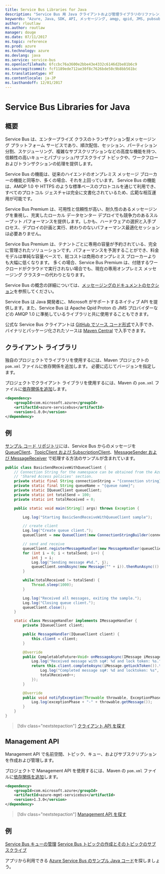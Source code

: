 ```yaml
---
title: Service Bus Libraries for Java
description: "Service Bus 用 Java クライアントおよび管理ライブラリのリファレンス ドキュメント"
keywords: "Azure, Java, SDK, API, メッセージング, amqp, qpid, JMS, pubsub, pub-sub, メッセージ ブローカー"
author: rloutlaw
ms.author: routlaw
manager: douge
ms.date: 07/11/2017
ms.topic: reference
ms.prod: azure
ms.technology: azure
ms.devlang: java
ms.service: service-bus
ms.openlocfilehash: 6fccbc76a3600e2bbe43e4332c6146d2be81b6c9
ms.sourcegitcommit: fcf1189ede712ae30f8c7626bde50c9b8bb561bc
ms.translationtype: HT
ms.contentlocale: ja-JP
ms.lasthandoff: 12/01/2017
---
```

# <a name="service-bus-libraries-for-java"></a>Service Bus Libraries for Java

## <a name="overview"></a>概要

Service Bus は、エンタープライズ クラスのトランザクション型メッセージング プラットフォーム サービスであり、順次配信、セッション、パーティション分割、スケジューリング、複雑なサブスクリプションなどの高度な機能を持つ、信頼性の高いキューとパブリッシュ/サブスクライブ トピックや、ワークフローおよびトランザクションの処理を提供します。

Service Bus の機能は、従来のハイエンドのオンプレミス メッセージ ブローカーの機能と同等か、多くの場合、それを上回っています。 Service Bus の機能は、AMQP 1.0 や HTTPS のような標準ベースのプロトコルを通じて利用でき、すべてのプロトコル ジェスチャは完全に文書化されているため、広範な相互運用が可能です。 

Service Bus Premium は、可用性と信頼性が高い、耐久性のあるメッセージングを重視し、充実したローカル データセンター デプロイでも競争力のあるスループット パフォーマンスを提供します。しかも、ハードウェアの選択と入手プロセス、デプロイの計画と実行、終わりのないパフォーマンス最適化セッションは必要ありません。 

Service Bus Premium は、テナントごとに専用の容量が予約されている、完全に管理されたソリューションです。パフォーマンスを予測することができ、料金モデルは単純な容量ベースで、総コストは商用のオンプレミス ブローカーよりも大幅に低くなります。 多くの場合、Service Bus Premium は、付随するワークロードがクラウドで実行されない場合でも、現在の専用オンプレミス メッセージング クラスターの代わりとなります。 

Service Bus の概念の詳細については、[メッセージングのドキュメントのセクション](https://docs.microsoft.com/azure/service-bus-messaging/)を参照してください。 

Service Bus は Java 開発者に、Microsoft がサポートするネイティブ API を提供します。また、Service Bus は Apache Qpid Proton の JMS プロバイダーなどの AMQP 1.0 に準拠しているライブラリと共に使用することもできます。

公式な Service Bus クライアントは [GitHub でソース コード形式](https://github.com/azure/azure-service-bus-java)で入手でき、バイナリとパッケージ化されたソースは [Maven Central](http://search.maven.org/#search%7Cga%7C1%7Ca%3A%22azure-servicebus%22) で入手できます。 


## <a name="client-library"></a>クライアント ライブラリ


独自のプロジェクトでライブラリを使用するには、Maven プロジェクトの `pom.xml` ファイルに依存関係を追加します。 必要に応じてバージョンを指定します。

プロジェクトでクライアント ライブラリを使用するには、Maven の `pom.xml` ファイルに[依存関係を追加](https://maven.apache.org/guides/getting-started/index.html#How_do_I_use_external_dependencies)します。   

```XML
<dependency>
    <groupId>com.microsoft.azure</groupId>
    <artifactId>azure-servicebus</artifactId>
    <version>1.0.0</version>
</dependency>
```

## <a name="examples"></a>例

[サンプル コード リポジトリ](https://github.com/Azure/azure-service-bus/blob/master/samples/Java/)には、Service Bus からのメッセージを [QueueClient](https://github.com/Azure/azure-service-bus/blob/master/samples/Java/src/com/microsoft/azure/servicebus/samples/BasicSendReceiveWithQueueClient.java)、[TopicClient および SubscriptionClient](https://github.com/Azure/azure-service-bus/blob/master/samples/Java/src/com/microsoft/azure/servicebus/samples/BasicSendReceiveWithTopicSubscriptionClient.java)、[MessageSender および MessageReceiver](https://github.com/Azure/azure-service-bus/blob/master/samples/Java/src/com/microsoft/azure/servicebus/samples/SendReceiveWithMessageSenderReceiver.java) で処理する方法のサンプルが含まれています。


```java
public class BasicSendReceiveWithQueueClient {
    // Connection String for the namespace can be obtained from the Azure portal under the
    // 'Shared Access policies' section.
    private static final String connectionString = "{connection string}";
    private static final String queueName = "{queue name}";
    private static IQueueClient queueClient;
    private static int totalSend = 100;
    private static int totalReceived = 0;

    public static void main(String[] args) throws Exception {

        Log.log("Starting BasicSendReceiveWithQueueClient sample");

        // create client
        Log.log("Create queue client.");
        queueClient = new QueueClient(new ConnectionStringBuilder(connectionString, queueName), ReceiveMode.PeekLock);

        // send and receive
        queueClient.registerMessageHandler(new MessageHandler(queueClient), new MessageHandlerOptions(1, false, Duration.ofMinutes(1)));
        for (int i = 0; i < totalSend; i++) {
            int j = i;
            Log.log("Sending message #%d.", j);
            queueClient.sendAsync(new Message("" + i)).thenRunAsync(() -> { Log.log("Sent message #%d.", j);});
        }

        while(totalReceived != totalSend) {
            Thread.sleep(1000);
        }

        Log.log("Received all messages, exiting the sample.");
        Log.log("Closing queue client.");
        queueClient.close();
    }

    static class MessageHandler implements IMessageHandler {
        private IQueueClient client;

        public MessageHandler(IQueueClient client) {
            this.client = client;
        }

        @Override
        public CompletableFuture<Void> onMessageAsync(IMessage iMessage) {
            Log.log("Received message with sq#: %d and lock token: %s.", iMessage.getSequenceNumber(), iMessage.getLockToken());
            return this.client.completeAsync(iMessage.getLockToken()).thenRunAsync(() -> {
                Log.log("Completed message sq#: %d and locktoken: %s", iMessage.getSequenceNumber(), iMessage.getLockToken());
                totalReceived++;
            });
        }

        @Override
        public void notifyException(Throwable throwable, ExceptionPhase exceptionPhase) {
            Log.log(exceptionPhase + "-" + throwable.getMessage());
        }
    }
}
```

> [!div class="nextstepaction"]
> [クライアント API を探す](/java/api/overview/azure/servicebus/clientlibrary)

## <a name="management-api"></a>Management API

Management API で名前空間、トピック、キュー、およびサブスクリプションを作成および管理します。

プロジェクトで Management API を使用するには、Maven の `pom.xml` ファイルに[依存関係を追加](https://maven.apache.org/guides/getting-started/index.html#How_do_I_use_external_dependencies)します。  

```XML
<dependency>
    <groupId>com.microsoft.azure</groupId>
    <artifactId>azure-mgmt-servicebus</artifactId>
    <version>1.3.0</version>
</dependency>
```

> [!div class="nextstepaction"]
> [Management API を探す](/java/api/overview/azure/servicebus/managementapi)


## <a name="examples"></a>例

[Service Bus キューの管理](https://github.com/Azure-Samples/service-bus-java-manage-queue-with-basic-features)
[Service Bus トピックの作成とそのトピックのサブスクライブ](https://github.com/Azure-Samples/service-bus-java-manage-publish-subscribe-with-basic-features)

アプリから利用できる [Azure Service Bus のサンプル Java コード](https://azure.microsoft.com/resources/samples/?platform=java&term=bus)を探しましょう。
